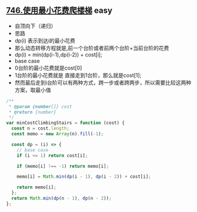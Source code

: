 ## [746.使用最小花费爬楼梯](https://leetcode.cn/problems/min-cost-climbing-stairs/) <Badge type="success">easy</Badge>

- 自顶向下（递归）
- 思路
- dp(i) 表示到达i的最小花费
- 那么动态转移方程就是,前一个台阶或者前两个台阶+当前台阶的花费
- dp(i) = min(dp(i-1),dp(i-2)) + cost[i];
- base case
- 0台阶的最小花费就是cost[0]
- 1台阶的最小花费就是 直接走到1台阶，那么就是cost[1];
- 然而最后走到i台阶可以有两种方式，跨一步或者跨两步，所以需要比较这两种方案，取最小值

```js
/**
 * @param {number[]} cost
 * @return {number}
 */
var minCostClimbingStairs = function (cost) {
  const n = cost.length;
  const memo = new Array(n).fill(-1);

  const dp = (i) => {
    // base case
    if (i <= 1) return cost[i];

    if (memo[i] !== -1) return memo[i];

    memo[i] = Math.min(dp(i - 1), dp(i - 2)) + cost[i];

    return memo[i];
  };
  return Math.min(dp(n - 1), dp(n - 2));
};
```
